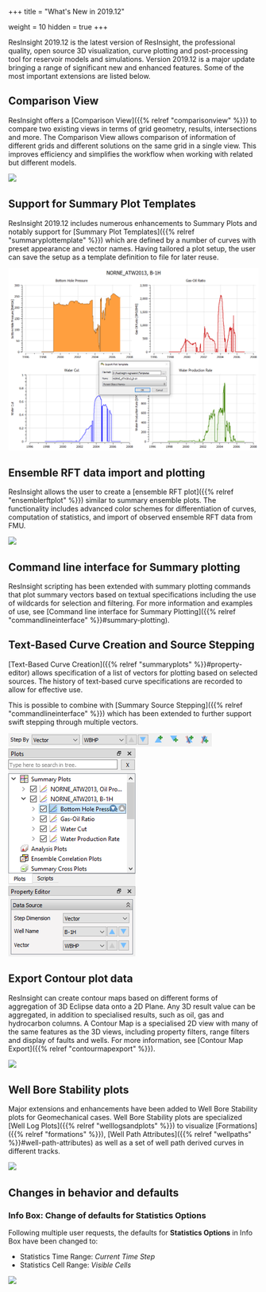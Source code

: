 +++
title = "What's New in 2019.12"

weight = 10
hidden = true
+++

ResInsight 2019.12 is the latest version of ResInsight, the professional quality, open source 3D visualization, curve plotting and post-processing tool for reservoir models and simulations.
Version 2019.12 is a major update bringing a range of significant new and enhanced features. 
Some of the most important extensions are listed below.


## Comparison View

ResInsight offers a [Comparison View]({{% relref "comparisonview" %}}) to compare two existing views in terms of grid geometry, results, intersections and more. The Comparison View allows comparison of information of different grids and different solutions on the same grid in a single view. This improves efficiency and simplifies the workflow when working with related but different models. 

![](/images/3d-main-window/3DComparisonView.png)


## Support for Summary Plot Templates

ResInsight 2019.12 includes numerous enhancements to Summary Plots and notably support for 
[Summary Plot Templates]({{% relref "summaryplottemplate" %}}) which are defined by a number of curves with preset appearance and vector names. 
Having tailored a plot setup, the user can save the setup as a template definition to file for later reuse.

![](/images/plot-window/SummaryPlotTemplate.png)


## Ensemble RFT data import and plotting

ResInsight allows the user to create a [ensemble RFT plot]({{% relref "ensemblerftplot" %}}) similar to summary ensemble plots. The functionality includes advanced color schemes for differentiation of curves, computation of statistics, and import of observed ensemble RFT data from FMU.

![](/images/plot-window/EnsembleRftPlot.png)


## Command line interface for Summary plotting

ResInsight scripting has been extended with summary plotting commands that plot summary vectors based on textual specifications including the use of wildcards for selection and filtering. For more information and examples of use, see [Command line interface for Summary Plotting]({{% relref "commandlineinterface" %}}#summary-plotting).


## Text-Based Curve Creation and Source Stepping

[Text-Based Curve Creation]({{% relref "summaryplots" %}}#property-editor) allows specification of a list of vectors for plotting based on selected sources. The history of text-based curve specifications are recorded to allow for effective use.

This is possible to combine with [Summary Source Stepping]({{% relref "commandlineinterface" %}}) which has been extended to further support swift stepping through multiple vectors. 

![](/images/plot-window/SummarySourceSteppingToolbar.png)
![](/images/plot-window/SummarySourceSteppingPropertyEditor.png)


## Export Contour plot data

ResInsight can create contour maps based on different forms of aggregation of 3D Eclipse data onto a 2D Plane. Any 3D result value can be aggregated, in addition to specialised results, such as oil, gas and hydrocarbon columns. A Contour Map is a specialised 2D view with many of the same features as the 3D views, including property filters, range filters and display of faults and wells. For more information, 
see [Contour Map Export]({{% relref "contourmapexport" %}}).

![](/images/export/ExportContourMap.png)

## Well Bore Stability plots

Major extensions and enhancements have been added to Well Bore Stability plots for Geomechanical cases. Well Bore Stability plots are specialized [Well Log Plots]({{% relref "welllogsandplots" %}}) to visualize [Formations]({{% relref "formations" %}}), [Well Path Attributes]({{% relref "wellpaths" %}}#well-path-attributes) as well as a set of well path derived curves in different tracks. 

![](/images/plot-window/WellBoreStability.png)

## Changes in behavior and defaults

### Info Box: Change of defaults for Statistics Options

Following multiple user requests, the defaults for **Statistics Options** in Info Box have been changed to:

- Statistics Time Range: *Current Time Step*
- Statistics Cell Range: *Visible Cells*

![](/images/3d-main-window/InfoBoxConfig.png)
